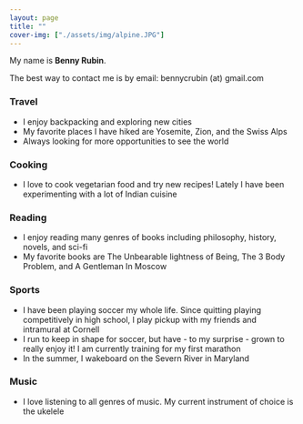 ```yaml
---
layout: page
title: ""
cover-img: ["./assets/img/alpine.JPG"]
---
```



My name is **Benny Rubin**. 

The best way to contact me is by email: bennycrubin (at) gmail.com 




<!---
![Benny!](./assets/img/headshot_copy.jpg)
and here
-->


### Travel
- I enjoy backpacking and exploring new cities
- My favorite places I have hiked are Yosemite, Zion, and the Swiss Alps
- Always looking for more opportunities to see the world

### Cooking
- I love to cook vegetarian food and try new recipes! Lately I have been experimenting with a lot of Indian cuisine

### Reading
- I enjoy reading many genres of books including philosophy, history, novels, and sci-fi
- My favorite books are The Unbearable lightness of Being, The 3 Body Problem, and A Gentleman In Moscow

### Sports
- I have been playing soccer my whole life. Since quitting playing competitively in high school, I play pickup with my friends and intramural at Cornell 
- I run to keep in shape for soccer, but have - to my surprise - grown to really enjoy it! I am currently training for my first marathon 
- In the summer, I wakeboard on the Severn River in Maryland

### Music
- I love listening to all genres of music. My current instrument of choice is the ukelele 

